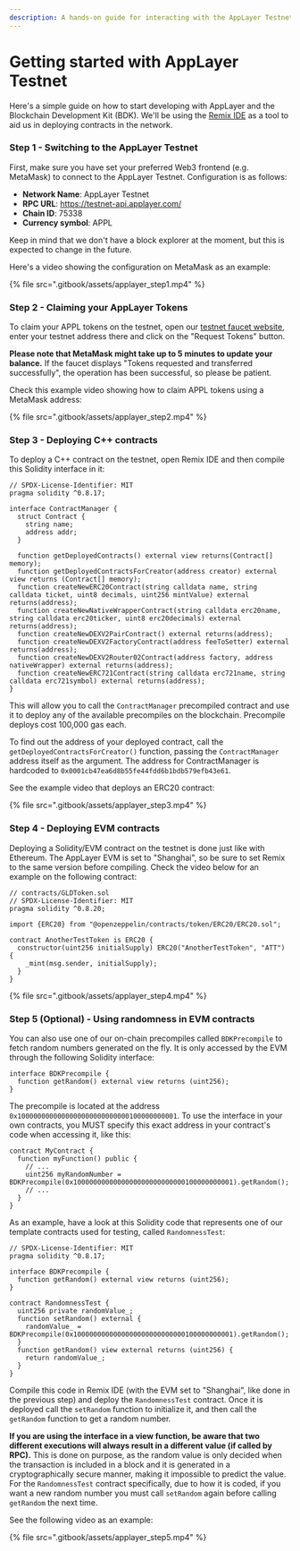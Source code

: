 ```yaml
---
description: A hands-on guide for interacting with the AppLayer Testnet
---
```


# Getting started with AppLayer Testnet

Here's a simple guide on how to start developing with AppLayer and the Blockchain Development Kit (BDK). We'll be using the [Remix IDE](https://remix.ethereum.org) as a tool to aid us in deploying contracts in the network.

### Step 1 - Switching to the AppLayer Testnet

First, make sure you have set your preferred Web3 frontend (e.g. MetaMask) to connect to the AppLayer Testnet. Configuration is as follows:

* **Network Name**: AppLayer Testnet
* **RPC URL**: https://testnet-api.applayer.com/
* **Chain ID**: 75338
* **Currency symbol**: APPL

Keep in mind that we don't have a block explorer at the moment, but this is expected to change in the future.

Here's a video showing the configuration on MetaMask as an example:

{% file src=".gitbook/assets/applayer_step1.mp4" %}

### Step 2 - Claiming your AppLayer Tokens

To claim your APPL tokens on the testnet, open our [testnet faucet website](https://testnet-faucet.applayer.com/), enter your testnet address there and click on the "Request Tokens" button.

**Please note that MetaMask might take up to 5 minutes to update your balance.** If the faucet displays "Tokens requested and transferred successfully", the operation has been successful, so please be patient.

Check this example video showing how to claim APPL tokens using a MetaMask address:

{% file src=".gitbook/assets/applayer_step2.mp4" %}

### Step 3 - Deploying C++ contracts

To deploy a C++ contract on the testnet, open Remix IDE and then compile this Solidity interface in it:

```solidity
// SPDX-License-Identifier: MIT
pragma solidity ^0.8.17;

interface ContractManager {
  struct Contract {
    string name;
    address addr;
  }

  function getDeployedContracts() external view returns(Contract[] memory);
  function getDeployedContractsForCreator(address creator) external view returns (Contract[] memory);
  function createNewERC20Contract(string calldata name, string calldata ticket, uint8 decimals, uint256 mintValue) external returns(address);
  function createNewNativeWrapperContract(string calldata erc20name, string calldata erc20ticker, uint8 erc20decimals) external returns(address);
  function createNewDEXV2PairContract() external returns(address);
  function createNewDEXV2FactoryContract(address feeToSetter) external returns(address);
  function createNewDEXV2Router02Contract(address factory, address nativeWrapper) external returns(address);
  function createNewERC721Contract(string calldata erc721name, string calldata erc721symbol) external returns(address);
}
```

This will allow you to call the `ContractManager` precompiled contract and use it to deploy any of the available precompiles on the blockchain. Precompile deploys cost 100,000 gas each.

To find out the address of your deployed contract, call the `getDeployedContractsForCreator()` function, passing the `ContractManager` address itself as the argument. The address for ContractManager is hardcoded to `0x0001cb47ea6d8b55fe44fdd6b1bdb579efb43e61`.

See the example video that deploys an ERC20 contract:

{% file src=".gitbook/assets/applayer_step3.mp4" %}

### Step 4 - Deploying EVM contracts

Deploying a Solidity/EVM contract on the testnet is done just like with Ethereum. The AppLayer EVM is set to "Shanghai", so be sure to set Remix to the same version before compiling. Check the video below for an example on the following contract:

```solidity
// contracts/GLDToken.sol
// SPDX-License-Identifier: MIT
pragma solidity ^0.8.20;

import {ERC20} from "@openzeppelin/contracts/token/ERC20/ERC20.sol";

contract AnotherTestToken is ERC20 {
  constructor(uint256 initialSupply) ERC20("AnotherTestToken", "ATT") {
    _mint(msg.sender, initialSupply);
  }
}
```

{% file src=".gitbook/assets/applayer_step4.mp4" %}

### Step 5 (Optional) - Using randomness in EVM contracts

You can also use one of our on-chain precompiles called `BDKPrecompile` to fetch random numbers generated on the fly. It is only accessed by the EVM through the following Solidity interface:

```solidity
interface BDKPrecompile {
  function getRandom() external view returns (uint256);
}
```

The precompile is located at the address `0x1000000000000000000000000000100000000001`. To use the interface in your own contracts, you MUST specify this exact address in your contract's code when accessing it, like this:

```solidity
contract MyContract {
  function myFunction() public {
    // ...
    uint256 myRandomNumber = BDKPrecompile(0x1000000000000000000000000000100000000001).getRandom();
    // ...
  }
}
```

As an example, have a look at this Solidity code that represents one of our template contracts used for testing, called `RandomnessTest`:

```solidity
// SPDX-License-Identifier: MIT
pragma solidity ^0.8.17;

interface BDKPrecompile {
  function getRandom() external view returns (uint256);
}

contract RandomnessTest {
  uint256 private randomValue_;
  function setRandom() external {
    randomValue_ = BDKPrecompile(0x1000000000000000000000000000100000000001).getRandom();
  }
  function getRandom() view external returns (uint256) {
    return randomValue_;
  }
}
```

Compile this code in Remix IDE (with the EVM set to "Shanghai", like done in the previous step) and deploy the `RandomnessTest` contract. Once it is deployed call the `setRandom` function to initialize it, and then call the `getRandom` function to get a random number.

**If you are using the interface in a view function, be aware that two different executions will always result in a different value (if called by RPC).** This is done on purpose, as the random value is only decided when the transaction is included in a block and it is generated in a cryptographically secure manner, making it impossible to predict the value. For the `RandomnessTest` contract specifically, due to how it is coded, if you want a new random number you must call `setRandom` again before calling `getRandom` the next time.

See the following video as an example:

{% file src=".gitbook/assets/applayer_step5.mp4" %}
